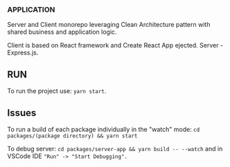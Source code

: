 ### APPLICATION
Server and Client monorepo leveraging Clean Architecture pattern with shared business and application logic.

Client is based on React framework and Create React App ejected.
Server - Express.js.

## RUN
To run the project use: `yarn start`.

## Issues
To run a build of each package individually in the "watch" mode:
`cd packages/(package directory) && yarn start`

To debug server:
`cd packages/server-app && yarn build -- --watch` and in VSCode IDE `"Run" -> "Start Debugging".`
